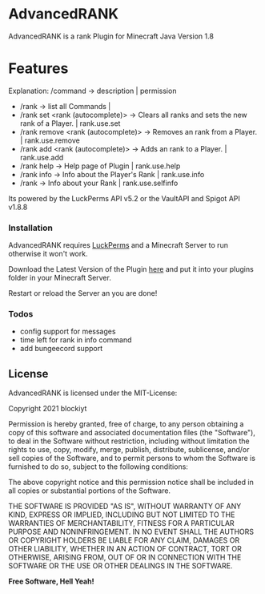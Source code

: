 # AdvancedRANK
AdvancedRANK is a rank Plugin for Minecraft Java Version 1.8

# Features
Explanation: /command -> description | permission

  - /rank -> list all Commands | 
  - /rank set <player> <rank (autocomplete)> -> Clears all ranks and sets the new rank of a Player. | rank.use.set
  - /rank remove <player> <rank (autocomplete)> -> Removes an rank from a Player. | rank.use.remove
  - /rank add <player> <rank (autocomplete)> -> Adds an rank to a Player. | rank.use.add
  - /rank help -> Help page of Plugin | rank.use.help
  - /rank info <player> -> Info about the Player's Rank | rank.use.info
  - /rank -> Info about your Rank | rank.use.selfinfo
  
Its powered by the LuckPerms API v5.2 or the VaultAPI and Spigot API v1.8.8


### Installation

AdvancedRANK requires [LuckPerms](https://luckperms.net) and a Minecraft Server to run otherwise it won't work.

Download the Latest Version of the Plugin [here](https://github.com/blockiyt/advancedrank/releases) and put it into your plugins folder in your Minecraft Server.

Restart or reload the Server an you are done!

### Todos

 - config support for messages
 - time left for rank in info command
 - add bungeecord support

License
----

AdvancedRANK is licensed under the MIT-License:

Copyright 2021 blockiyt

Permission is hereby granted, free of charge, to any person obtaining a copy of this software and associated documentation files (the "Software"), to deal in the Software without restriction, including without limitation the rights to use, copy, modify, merge, publish, distribute, sublicense, and/or sell copies of the Software, and to permit persons to whom the Software is furnished to do so, subject to the following conditions:

The above copyright notice and this permission notice shall be included in all copies or substantial portions of the Software.

THE SOFTWARE IS PROVIDED "AS IS", WITHOUT WARRANTY OF ANY KIND, EXPRESS OR IMPLIED, INCLUDING BUT NOT LIMITED TO THE WARRANTIES OF MERCHANTABILITY, FITNESS FOR A PARTICULAR PURPOSE AND NONINFRINGEMENT. IN NO EVENT SHALL THE AUTHORS OR COPYRIGHT HOLDERS BE LIABLE FOR ANY CLAIM, DAMAGES OR OTHER LIABILITY, WHETHER IN AN ACTION OF CONTRACT, TORT OR OTHERWISE, ARISING FROM, OUT OF OR IN CONNECTION WITH THE SOFTWARE OR THE USE OR OTHER DEALINGS IN THE SOFTWARE.

**Free Software, Hell Yeah!**

